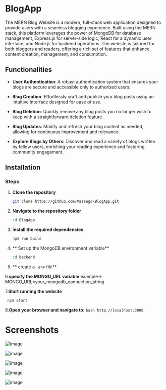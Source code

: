 # BlogApp
The MERN Blog Website is a modern, full-stack web application designed to provide users with a seamless blogging experience. Built using the MERN stack, this platform leverages the power of MongoDB for database management, Express.js for server-side logic, React for a dynamic user interface, and Node.js for backend operations. The website is tailored for both bloggers and readers, offering a rich set of features that enhance content creation, management, and consumption.



## Functionalities

- **User  Authentication**: A robust authentication system that ensures your blogs are secure and accessible only to authorized users.
  
- **Blog Creation**: Effortlessly craft and publish your blog posts using an intuitive interface designed for ease of use.

- **Blog Deletion**: Quickly remove any blog posts you no longer wish to keep with a straightforward deletion feature.

- **Blog Updates**: Modify and refresh your blog content as needed, allowing for continuous improvement and relevance.

- **Explore Blogs by Others**: Discover and read a variety of blogs written by fellow users, enriching your reading experience and fostering community engagement.


  
## Installation

### Steps

1. **Clone the repository**
    ```bash
    git clone https://github.com/Vassego/BlogApp.git
    ```

2. **Navigate to the repository folder**
    ```bash
    cd BlogApp
    ```
3. **Install the required dependencies**
    ```bash
    npm run build
    ```
4. ** Set up the MongoDB environment variable**
     ```bash
    cd backend
    ```
5. ** create a `.env` file**

   
6.**specify the MONGO_URL variable**
   example->  MONGO_URL=your_mongodb_connection_string

7.**Start running the website**
   ```bash
    npm start
   ```
  
8.**Open your browser and navigate to:**
    ```bash
    http://localhost:3000
    ```

# Screenshots
![image](https://github.com/user-attachments/assets/2cdead32-8d5c-4894-9512-3b023748d14a)

![image](https://github.com/user-attachments/assets/05ac284b-0fac-4a80-acc5-fe3f13f470af)

![image](https://github.com/user-attachments/assets/e2736435-b3fb-4df8-81a5-7de2a0c1a7c6)

![image](https://github.com/user-attachments/assets/89b035c5-3a3a-42b6-a582-c1908f64d5b4)


![image](https://github.com/user-attachments/assets/27f5f2e3-62d6-40c4-ac80-405a8cb3871c)
